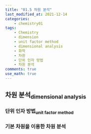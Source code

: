 ```yaml
---
title: "01.5 차원 분석"
last_modified_at: 2021-12-14
categories:
    - chemistry01
tags:
    - Chemistry
    - dimension
    - unit factor method
    - dimensional analysis
    - 화학
    - 차원
    - 단위 인자 방법
    - 차원 분석
comments: true
use_math: true
---
```


<h2>차원 분석<sub>dimensional analysis</sub></h2>



<h3>단위 인자 방법<sub>unit factor method</sub></h2>



<h3>기본 차원을 이용한 차원 분석</h3>
